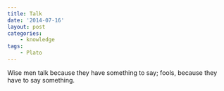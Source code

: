 ```yaml
---
title: Talk
date: '2014-07-16'
layout: post
categories:
    - knowledge
tags:
    - Plato
---
```


Wise men talk because they have something to say; fools, because they have to say something.